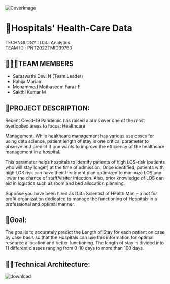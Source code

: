 ![CoverImage](https://user-images.githubusercontent.com/91306041/190939624-d01b646e-a7c9-4b28-920a-95e287677f7c.jpg)
# 🏥Hospitals' Health-Care Data
TECHNOLOGY : Data Analytics <br>
TEAM ID : PNT2022TMID39763

## 👨‍👩‍👦TEAM MEMBERS
 - Saraswathi Devi N (Team Leader)
 - Rahija Mariam
 - Mohammed Mothaseem Faraz F
 - Sakthi Kumar M

## 📒PROJECT DESCRIPTION:
Recent Covid-19 Pandemic has raised alarms over one of the most overlooked areas to focus: Healthcare <br>

Management. While healthcare management has various use cases for using data science, patient length of stay is one critical parameter to observe and predict if one wants to improve the efficiency of the healthcare management in a hospital. <br>

This parameter helps hospitals to identify patients of high LOS-risk (patients who will stay longer) at the time of admission. Once identified, patients with high LOS risk can have their treatment plan optimized to minimize LOS and lower the chance of staff/visitor infection. Also, prior knowledge of LOS can aid in logistics such as room and bed allocation planning. <br>

Suppose you have been hired as Data Scientist of Health Man – a not for profit organization dedicated to manage the functioning of Hospitals in a professional and optimal manner. <br>

## 📖Goal:
The goal is to accurately predict the Length of Stay for each patient on case by case basis so that the Hospitals can use this information for optimal resource allocation and better functioning. The length of stay is divided into 11 different classes ranging from 0-10 days to more than 100 days.

## 👨‍💻Technical Architecture:
![download](https://user-images.githubusercontent.com/92677078/190690057-16763bfc-b141-4e2a-a17f-97031ec6ccb4.png)
